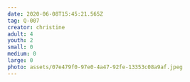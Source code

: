 ```yaml
---
date: 2020-06-08T15:45:21.565Z
tag: Q-007
creator: christine
adult: 4
youth: 2
small: 0
medium: 0
large: 0
photo: assets/07e479f0-97e0-4a47-92fe-13353c08a9af.jpeg
---
```

